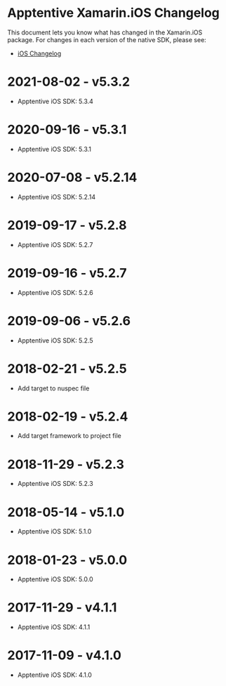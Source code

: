 # Apptentive Xamarin.iOS Changelog

This document lets you know what has changed in the Xamarin.iOS package. For changes in each version of the native SDK, please see:

- [iOS Changelog](https://github.com/apptentive/apptentive-ios/blob/master/CHANGELOG.md)

# 2021-08-02 - v5.3.2

- Apptentive iOS SDK: 5.3.4

# 2020-09-16 - v5.3.1

- Apptentive iOS SDK: 5.3.1

# 2020-07-08 - v5.2.14

- Apptentive iOS SDK: 5.2.14

# 2019-09-17 - v5.2.8

- Apptentive iOS SDK: 5.2.7

# 2019-09-16 - v5.2.7

- Apptentive iOS SDK: 5.2.6

# 2019-09-06 - v5.2.6

- Apptentive iOS SDK: 5.2.5

# 2018-02-21 - v5.2.5

- Add target to nuspec file

# 2018-02-19 - v5.2.4

- Add target framework to project file

# 2018-11-29 - v5.2.3

- Apptentive iOS SDK: 5.2.3

# 2018-05-14 - v5.1.0

- Apptentive iOS SDK: 5.1.0

# 2018-01-23 - v5.0.0

- Apptentive iOS SDK: 5.0.0

# 2017-11-29 - v4.1.1

- Apptentive iOS SDK: 4.1.1

# 2017-11-09 - v4.1.0

- Apptentive iOS SDK: 4.1.0
